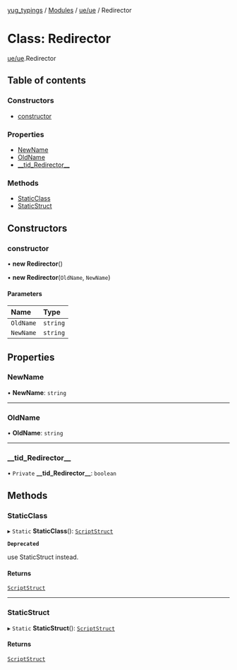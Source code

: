 [yug_typings](../README.md) / [Modules](../modules.md) / [ue/ue](../modules/ue_ue.md) / Redirector

# Class: Redirector

[ue/ue](../modules/ue_ue.md).Redirector

## Table of contents

### Constructors

- [constructor](ue_ue.Redirector.md#constructor)

### Properties

- [NewName](ue_ue.Redirector.md#newname)
- [OldName](ue_ue.Redirector.md#oldname)
- [\_\_tid\_Redirector\_\_](ue_ue.Redirector.md#__tid_redirector__)

### Methods

- [StaticClass](ue_ue.Redirector.md#staticclass)
- [StaticStruct](ue_ue.Redirector.md#staticstruct)

## Constructors

### constructor

• **new Redirector**()

• **new Redirector**(`OldName`, `NewName`)

#### Parameters

| Name | Type |
| :------ | :------ |
| `OldName` | `string` |
| `NewName` | `string` |

## Properties

### NewName

• **NewName**: `string`

___

### OldName

• **OldName**: `string`

___

### \_\_tid\_Redirector\_\_

• `Private` **\_\_tid\_Redirector\_\_**: `boolean`

## Methods

### StaticClass

▸ `Static` **StaticClass**(): [`ScriptStruct`](ue_ue.ScriptStruct.md)

**`Deprecated`**

use StaticStruct instead.

#### Returns

[`ScriptStruct`](ue_ue.ScriptStruct.md)

___

### StaticStruct

▸ `Static` **StaticStruct**(): [`ScriptStruct`](ue_ue.ScriptStruct.md)

#### Returns

[`ScriptStruct`](ue_ue.ScriptStruct.md)
